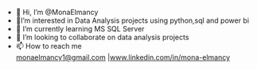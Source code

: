- 👋 Hi, I’m @MonaElmancy
- 👀I’m interested in Data Analysis projects using python,sql and power bi
- 🌱 I’m currently learning MS SQL Server
- 💞️ I’m looking to collaborate on data analysis projects
- 📫 How to reach me  
  monaelmancy1@gmail.com |www.linkedin.com/in/mona-elmancy 


<!---
MonaElmancy/MonaElmancy is a ✨ special ✨ repository because its `README.md` (this file) appears on your GitHub profile.
You can click the Preview link to take a look at your changes.
--->
